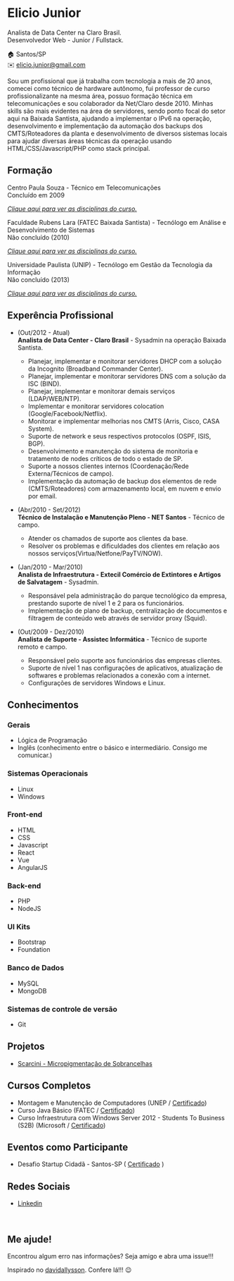 # Elicio Junior
Analista de Data Center na Claro Brasil.
<br>
Desenvolvedor Web - Junior / Fullstack.

:house:    Santos/SP 
<br>
:envelope:  elicio.junior@gmail.com

Sou um profissional que já trabalha com tecnologia a mais de 20 anos, comecei como técnico de hardware autônomo,
fui professor de curso profissionalizante na mesma área, possuo formação técnica em telecomunicações e sou colaborador da
Net/Claro desde 2010.
Minhas skills são mais evidentes na área de servidores, sendo ponto focal do setor aqui na Baixada Santista, ajudando a implementar o IPv6
na operação, desenvolvimento e implementação da automação dos backups dos CMTS/Roteadores da planta e desenvolvimento de diversos sistemas locais para ajudar diversas áreas técnicas da operação usando HTML/CSS/Javascript/PHP como stack principal.

## Formação
Centro Paula Souza - Técnico em Telecomunicações <br>
Concluído em 2009

[_Clique aqui para ver as disciplinas do curso._](#)

Faculdade Rubens Lara (FATEC Baixada Santista) - Tecnólogo em Análise e Desenvolvimento de Sistemas <br>
Não concluído (2010)

[_Clique aqui para ver as disciplinas do curso._](#)

Universidade Paulista (UNIP) - Tecnólogo em Gestão da Tecnologia da Informação <br>
Não concluído (2013)

[_Clique aqui para ver as disciplinas do curso._](#s)


## Experência Profissional
* (Out/2012 -  Atual) <br>
**Analista de Data Center - Claro Brasil** -
Sysadmin na operação Baixada Santista.
  * Planejar, implementar e monitorar servidores DHCP com a solução da Incognito (Broadband Commander Center).
  * Planejar, implementar e monitorar servidores DNS com a solução da ISC (BIND).
  * Planejar, implementar e monitorar demais serviços (LDAP/WEB/NTP).
  * Implementar e monitorar servidores colocation (Google/Facebook/Netflix).
  * Monitorar e implementar melhorias nos CMTS (Arris, Cisco, CASA System).
  * Suporte de network e seus respectivos protocolos (OSPF, ISIS, BGP).
  * Desenvolvimento e manutenção do sistema de monitoria e tratamento de nodes críticos de todo o estado de SP.
  * Suporte a nossos clientes internos (Coordenação/Rede Externa/Técnicos de campo).
  * Implementação da automação de backup dos elementos de rede (CMTS/Roteadores) com armazenamento local, em nuvem e envio por email.
  

* (Abr/2010 -  Set/2012) <br>
**Técnico de Instalação e Manutenção Pleno - NET Santos** -
Técnico de campo.
  * Atender os chamados de suporte aos clientes da base.
  * Resolver os problemas e dificuldades dos clientes em relação aos nossos serviços(Virtua/Netfone/PayTV/NOW).

* (Jan/2010 -  Mar/2010) <br>
**Analista de Infraestrutura - Extecil Comércio de Extintores e Artigos de Salvatagem** -
Sysadmin.
  * Responsável pela administração do parque tecnológico da empresa, prestando suporte de nível 1 e 2 para os funcionários.
  * Implementação de plano de backup, centralização de documentos e filtragem de conteúdo web através de servidor proxy (Squid).

* (Out/2009 -  Dez/2010) <br>
**Analista de Suporte - Assistec Informática** -
Técnico de suporte remoto e campo.
  * Responsável pelo suporte aos funcionários das empresas clientes.
  * Suporte de nível 1 nas configurações de aplicativos, atualização de softwares e problemas relacionados a conexão com a internet.
  * Configurações de servidores Windows e Linux.

## Conhecimentos

### Gerais
* Lógica de Programação
* Inglês (conhecimento entre o básico e intermediário. Consigo me comunicar.)

### Sistemas Operacionais
* Linux
* Windows

### Front-end
* HTML
* CSS
* Javascript
* React
* Vue
* AngularJS

### Back-end
* PHP
* NodeJS

### UI Kits
* Bootstrap
* Foundation

### Banco de Dados
* MySQL
* MongoDB

### Sistemas de controle de versão
* Git

## Projetos
* [Scarcini - Micropigmentação de Sobrancelhas](https://scarcini-pmu-app.vercel.app/)

## Cursos Completos
* Montagem e Manutenção de Computadores (UNEP / [Certificado](#))
* Curso Java Básico (FATEC / [Certificado](#))
* Curso Infraestrutura com Windows Server 2012 - Students To Business (S2B) (Microsoft / [Certificado](#))

## Eventos como Participante
* Desafio Startup Cidadã - Santos-SP ( [Certificado](#) )

## Redes Sociais
*  [Linkedin](https://www.linkedin.com/in/eliciojunior/)

<br>

## Me ajude!
Encontrou algum erro nas informações? Seja amigo e abra uma issue!!! <br>

Inspirado no [davidallysson](https://github.com/davidallysson/curriculo). Confere lá!!! :wink:
